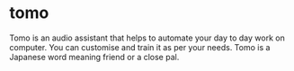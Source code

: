 # tomo
Tomo is an audio assistant that helps to automate your day to day work on computer. You can customise and train it as per your needs. Tomo is a Japanese word meaning friend or a close pal.
